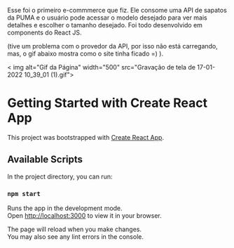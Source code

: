 Esse foi o primeiro e-commmerce que fiz. Ele consome uma API de sapatos da PUMA e o usuário pode acessar o modelo desejado para ver mais detalhes e escolher o tamanho desejado. Foi todo desenvolvido em components do React JS.

(tive um problema com o provedor da API, por isso não está carregando, mas, o gif abaixo mostra como o site tinha ficado =) ).

< img alt="Gif da Página" width="500" src="Gravação de tela de 17-01-2022 10_39_01 (1).gif">





# Getting Started with Create React App

This project was bootstrapped with [Create React App](https://github.com/facebook/create-react-app).

## Available Scripts

In the project directory, you can run:

### `npm start`

Runs the app in the development mode.\
Open [http://localhost:3000](http://localhost:3000) to view it in your browser.

The page will reload when you make changes.\
You may also see any lint errors in the console.

